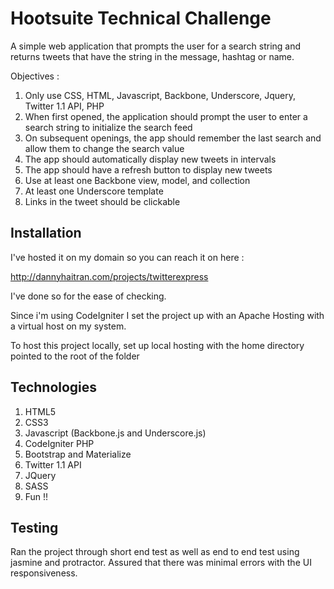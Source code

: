 # Hootsuite Technical Challenge

A simple web application that prompts the user for a search string and returns tweets that have the string
in the message, hashtag or name.

Objectives :
 1. Only use CSS, HTML, Javascript, Backbone, Underscore, Jquery, Twitter 1.1 API, PHP
 2. When first opened, the application should prompt the user to enter a search string to initialize the search feed
 3. On subsequent openings, the app should remember the last search and allow them to change the search value
 4. The app should automatically display new tweets in intervals
 5. The app should have a refresh button to display new tweets
 6. Use at least one Backbone view, model, and collection
 7. At least one Underscore template
 8. Links in the tweet should be clickable

## Installation

I've hosted it on my domain so you can reach it on here :

http://dannyhaitran.com/projects/twitterexpress

I've done so for the ease of checking.

Since i'm using CodeIgniter I set the project up with an Apache Hosting with a virtual host on my system.

To host this project locally, set up local hosting with the home directory pointed to the root of the folder

## Technologies

 1. HTML5
 2. CSS3
 3. Javascript (Backbone.js and Underscore.js)
 4. CodeIgniter PHP
 5. Bootstrap and Materialize
 6. Twitter 1.1 API
 7. JQuery
 8. SASS
 9. Fun !!


## Testing

Ran the project through short end test as well as end to end test
using jasmine and protractor. Assured that there was minimal errors with the UI responsiveness.